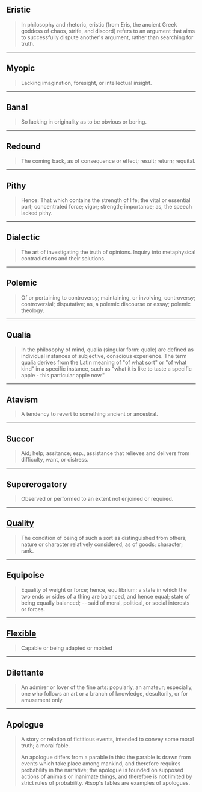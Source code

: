 ## Eristic

> In philosophy and rhetoric, eristic (from Eris, the ancient Greek goddess of chaos, strife, and discord) refers to an argument that aims to successfully dispute another's argument, rather than searching for truth.

<hr />

## Myopic

> Lacking imagination, foresight, or intellectual insight.

<hr />

## Banal

> So lacking in originality as to be obvious or boring.

<hr />

## Redound

> The coming back, as of consequence or effect; result; return; requital.

<hr />

## Pithy

> Hence: That which contains the strength of life; the vital or essential part; concentrated force; vigor; strength; importance; as, the speech lacked pithy.

<hr />

## Dialectic

> The art of investigating the truth of opinions. Inquiry into metaphysical contradictions and their solutions.

<hr />

## Polemic

> Of or pertaining to controversy; maintaining, or involving, controversy; controversial; disputative; as, a polemic discourse or essay; polemic theology.

<hr />

## Qualia

> In the philosophy of mind, qualia (singular form: quale) are defined as individual instances of subjective, conscious experience. The term qualia derives from the Latin meaning of "of what sort" or "of what kind" in a specific instance, such as "what it is like to taste a specific apple - this particular apple now."

<hr />

## Atavism

> A tendency to revert to something ancient or ancestral.

<hr />

## Succor

> Aid; help; assitance; esp., assistance that relieves and delivers from difficulty, want, or distress.

<hr />

## Supererogatory

> Observed or performed to an extent not enjoined or required.

<hr />

## [Quality](/word/quality)

> The condition of being of such a sort as distinguished from others; nature or character relatively considered, as of goods; character; rank.

<hr />

<!--## [Equipoise](/word/equipoise) -->

## Equipoise

> Equality of weight or force; hence, equilibrium; a state in which the two ends or sides of a thing are balanced, and hence equal; state of being equally balanced; -- said of moral, political, or social interests or forces.

<hr />

## [Flexible](/word/flexible)

> Capable or being adapted or molded

<hr />

## Dilettante

> An admirer or lover of the fine arts: popularly, an amateur; especially, one who follows an art or a branch of knowledge, desultorily, or for amusement only.

<hr />

## Apologue

> A story or relation of fictitious events, intended to convey some moral truth; a moral fable.
>
> An apologue differs from a parable in this: the parable is drawn from events which take place among mankind, and therefore requires probability in the narrative; the apologue is founded on supposed actions of animals or inanimate things, and therefore is not limited by strict rules of probability. Æsop's fables are examples of apologues.
